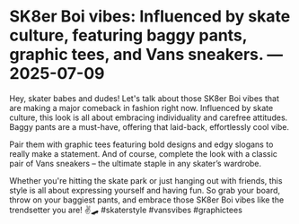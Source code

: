 # SK8er Boi vibes: Influenced by skate culture, featuring baggy pants, graphic tees, and Vans sneakers. — 2025-07-09

Hey, skater babes and dudes! Let's talk about those SK8er Boi vibes that are making a major comeback in fashion right now. Influenced by skate culture, this look is all about embracing individuality and carefree attitudes. Baggy pants are a must-have, offering that laid-back, effortlessly cool vibe.

Pair them with graphic tees featuring bold designs and edgy slogans to really make a statement. And of course, complete the look with a classic pair of Vans sneakers – the ultimate staple in any skater’s wardrobe.

Whether you're hitting the skate park or just hanging out with friends, this style is all about expressing yourself and having fun. So grab your board, throw on your baggiest pants, and embrace those SK8er Boi vibes like the trendsetter you are! ✌️🛹 #skaterstyle #vansvibes #graphictees